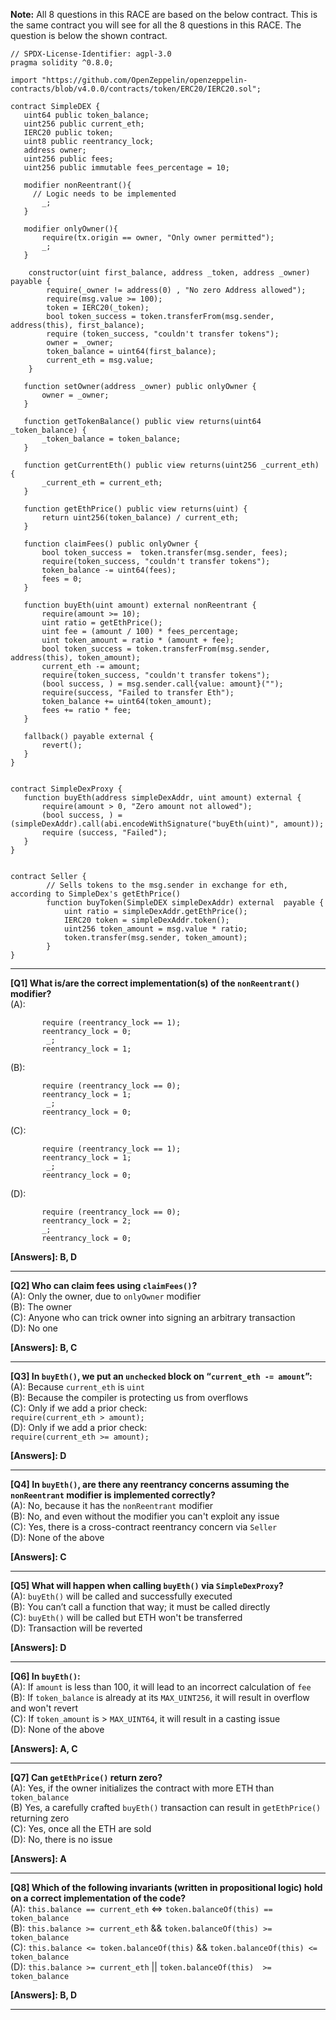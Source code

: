 **Note:** All 8 questions in this RACE are based on the below contract. This is the same contract you will see for all the 8 questions in this RACE. The question is below the shown contract.
```solidity
// SPDX-License-Identifier: agpl-3.0
pragma solidity ^0.8.0;

import "https://github.com/OpenZeppelin/openzeppelin-contracts/blob/v4.0.0/contracts/token/ERC20/IERC20.sol";

contract SimpleDEX {
   uint64 public token_balance;
   uint256 public current_eth;
   IERC20 public token;
   uint8 public reentrancy_lock;
   address owner;
   uint256 public fees;
   uint256 public immutable fees_percentage = 10;

   modifier nonReentrant(){
     // Logic needs to be implemented    
       _; 
   }
  
   modifier onlyOwner(){
       require(tx.origin == owner, "Only owner permitted");
       _;
   }

    constructor(uint first_balance, address _token, address _owner) payable {
        require(_owner != address(0) , "No zero Address allowed");
        require(msg.value >= 100);
        token = IERC20(_token);
        bool token_success = token.transferFrom(msg.sender, address(this), first_balance);
        require (token_success, "couldn't transfer tokens");
        owner = _owner;
        token_balance = uint64(first_balance);
        current_eth = msg.value;
    }

   function setOwner(address _owner) public onlyOwner {
       owner = _owner;
   }

   function getTokenBalance() public view returns(uint64 _token_balance) {
       _token_balance = token_balance;
   }

   function getCurrentEth() public view returns(uint256 _current_eth) {
       _current_eth = current_eth;
   }

   function getEthPrice() public view returns(uint) {
       return uint256(token_balance) / current_eth;
   }

   function claimFees() public onlyOwner {
       bool token_success =  token.transfer(msg.sender, fees);
       require(token_success, "couldn't transfer tokens");
       token_balance -= uint64(fees); 
       fees = 0;
   }

   function buyEth(uint amount) external nonReentrant {
       require(amount >= 10);
       uint ratio = getEthPrice();
       uint fee = (amount / 100) * fees_percentage;
       uint token_amount = ratio * (amount + fee);
       bool token_success = token.transferFrom(msg.sender, address(this), token_amount);
       current_eth -= amount;
       require(token_success, "couldn't transfer tokens");
       (bool success, ) = msg.sender.call{value: amount}("");
       require(success, "Failed to transfer Eth");
       token_balance += uint64(token_amount);
       fees += ratio * fee; 
   }

   fallback() payable external {
       revert();
   }
}


contract SimpleDexProxy {
   function buyEth(address simpleDexAddr, uint amount) external {
       require(amount > 0, "Zero amount not allowed");
       (bool success, ) = (simpleDexAddr).call(abi.encodeWithSignature("buyEth(uint)", amount));
       require (success, "Failed");
   }
}


contract Seller {
        // Sells tokens to the msg.sender in exchange for eth, according to SimpleDex's getEthPrice() 
        function buyToken(SimpleDEX simpleDexAddr) external  payable {
            uint ratio = simpleDexAddr.getEthPrice();
            IERC20 token = simpleDexAddr.token(); 
            uint256 token_amount = msg.value * ratio; 
            token.transfer(msg.sender, token_amount);
        }
}
```
---
**[Q1] What is/are the correct implementation(s) of the `nonReentrant()` modifier?** \
(A): 
```solidity
       require (reentrancy_lock == 1);
       reentrancy_lock = 0;
        _;
       reentrancy_lock = 1;
```
(B): 
```solidity
       require (reentrancy_lock == 0); 
       reentrancy_lock = 1;
        _;
       reentrancy_lock = 0;
```
(C): 
```solidity
       require (reentrancy_lock == 1); 
       reentrancy_lock = 1;
        _;
       reentrancy_lock = 0;
```
(D): 
```solidity
       require (reentrancy_lock == 0); 
       reentrancy_lock = 2;
       _;
       reentrancy_lock = 0;
```

**[Answers]: B, D**

---

**[Q2] Who can claim fees using `claimFees()`?** \
(A): Only the owner, due to `onlyOwner` modifier \
(B): The owner \
(C): Anyone who can trick owner into signing an arbitrary transaction \
(D): No one 

**[Answers]: B, C**

---

**[Q3] In `buyEth()`, we put an `unchecked` block on “`current_eth -= amount`”:** \
(A): Because `current_eth` is `uint` \
(B): Because the compiler is protecting us from overflows \
(C): Only if we add a prior check:	\
    `require(current_eth > amount);` \
(D): Only if we add a prior check: \
    `require(current_eth >= amount);` 
    
**[Answers]:  D**

---

**[Q4] In `buyEth()`, are there any reentrancy concerns assuming the `nonReentrant` modifier is implemented correctly?** \
(A): No, because it has the `nonReentrant` modifier \
(B): No, and even without the modifier you can't exploit any issue  \
(C): Yes, there is a cross-contract reentrancy concern via `Seller` \
(D): None of the above 

**[Answers]:  C**

---

**[Q5] What will happen when calling `buyEth()` via `SimpleDexProxy`?** \
(A): `buyEth()` will be called and successfully executed \
(B): You can’t call a function that way; it must be called directly \
(C): `buyEth()` will be called but ETH won't be transferred \
(D): Transaction will be reverted

**[Answers]:  D** 

---

**[Q6] In `buyEth()`:** \
(A): If `amount` is less than 100, it will lead to an incorrect calculation of `fee` \
(B): If `token_balance` is already at its `MAX_UINT256`, it will result in overflow and won't revert \
(C): If `token_amount` is > `MAX_UINT64`, it will result in a casting issue \
(D): None of the above

**[Answers]:  A, C**

---

**[Q7] Can `getEthPrice()` return zero?** \
(A): Yes, if the owner initializes the contract with more ETH than `token_balance` \
(B)  Yes, a carefully crafted `buyEth()` transaction can result in `getEthPrice()` returning zero \
(C): Yes, once all the ETH are sold \
(D): No, there is no issue

**[Answers]:  A**

---

**[Q8] Which of the following invariants (written in propositional logic) hold on a correct implementation of the code?** \
(A): `this.balance == current_eth` <=> `token.balanceOf(this) == token_balance` \
(B): `this.balance >= current_eth` && `token.balanceOf(this) >= token_balance` \
(C): `this.balance <= token.balanceOf(this)` &&  `token.balanceOf(this) <= token_balance` \
(D): `this.balance >= current_eth` || `token.balanceOf(this)  >= token_balance`

**[Answers]:  B, D**  

---
